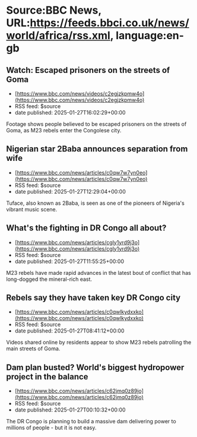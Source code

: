 # Source:BBC News, URL:https://feeds.bbci.co.uk/news/world/africa/rss.xml, language:en-gb

## Watch: Escaped prisoners on the streets of Goma
 - [https://www.bbc.com/news/videos/c2egjzkpmw4o](https://www.bbc.com/news/videos/c2egjzkpmw4o)
 - RSS feed: $source
 - date published: 2025-01-27T16:02:29+00:00

Footage shows people believed to be escaped prisoners on the streets of Goma, as M23 rebels enter the Congolese city.

## Nigerian star 2Baba announces separation from wife
 - [https://www.bbc.com/news/articles/c0qw7w7yn0eo](https://www.bbc.com/news/articles/c0qw7w7yn0eo)
 - RSS feed: $source
 - date published: 2025-01-27T12:29:04+00:00

Tuface, also known as 2Baba, is seen as one of the pioneers of Nigeria's vibrant music scene.

## What's the fighting in DR Congo all about?
 - [https://www.bbc.com/news/articles/cgly1yrd9j3o](https://www.bbc.com/news/articles/cgly1yrd9j3o)
 - RSS feed: $source
 - date published: 2025-01-27T11:55:25+00:00

M23 rebels have made rapid advances in the latest bout of conflict that has long-dogged the mineral-rich east.

## Rebels say they have taken key DR Congo city
 - [https://www.bbc.com/news/articles/c0qwlkydxxko](https://www.bbc.com/news/articles/c0qwlkydxxko)
 - RSS feed: $source
 - date published: 2025-01-27T08:41:12+00:00

Videos shared online by residents appear to show M23 rebels patrolling the main streets of Goma.

## Dam plan busted? World's biggest hydropower project in the balance
 - [https://www.bbc.com/news/articles/c62jmq0z89jo](https://www.bbc.com/news/articles/c62jmq0z89jo)
 - RSS feed: $source
 - date published: 2025-01-27T00:10:32+00:00

The DR Congo is planning to build a massive dam delivering power to millions of people - but it is not easy.

